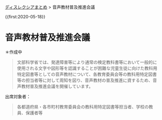 <p class="breadcrumbs"><a href="../index.md">ディスレクシアまとめ</a> > 音声教材普及推進会議

{{first:2020-05-18}}

# 音声教材普及推進会議
＊作成中

> 文部科学省では、発達障害等により通常の検定教科書等において一般的に使用される文字や図形等を認識することが困難な児童生徒に向けた教科用特定図書等としての音声教材について、各教育委員会等の教科用特定図書等の担当者等に対して周知を図り、音声教材の普及推進に資するため、音声教材普及推進会議を開催しています。

出席対象者：

> 各都道府県・各市町村教育委員会の教科用特定図書等担当者、学校の教員、保護者等

